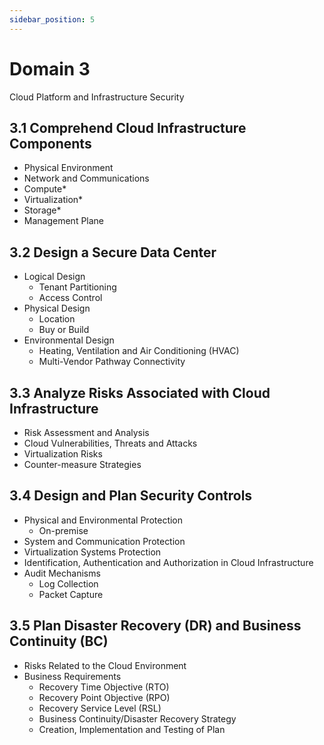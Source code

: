 ```yaml
---
sidebar_position: 5
---
```


# Domain 3

Cloud Platform and Infrastructure Security

## 3.1 Comprehend Cloud Infrastructure Components

- Physical Environment
- Network and Communications
- Compute*
- Virtualization*
- Storage*
- Management Plane

## 3.2 Design a Secure Data Center

- Logical Design
  - Tenant Partitioning
  - Access Control
- Physical Design
  - Location
  - Buy or Build
- Environmental Design
  - Heating, Ventilation and Air Conditioning \(HVAC\)
  - Multi-Vendor Pathway Connectivity

## 3.3 Analyze Risks Associated with Cloud Infrastructure

- Risk Assessment and Analysis
- Cloud Vulnerabilities, Threats and Attacks
- Virtualization Risks
- Counter-measure Strategies

## 3.4 Design and Plan Security Controls

- Physical and Environmental Protection
  - On-premise
- System and Communication Protection
- Virtualization Systems Protection
- Identification, Authentication and Authorization in Cloud Infrastructure
- Audit Mechanisms
  - Log Collection
  - Packet Capture

## 3.5 Plan Disaster Recovery \(DR\) and Business Continuity \(BC\)

- Risks Related to the Cloud Environment
- Business Requirements
  - Recovery Time Objective \(RTO\)
  - Recovery Point Objective \(RPO\)
  - Recovery Service Level \(RSL\)
  - Business Continuity/Disaster Recovery Strategy
  - Creation, Implementation and Testing of Plan